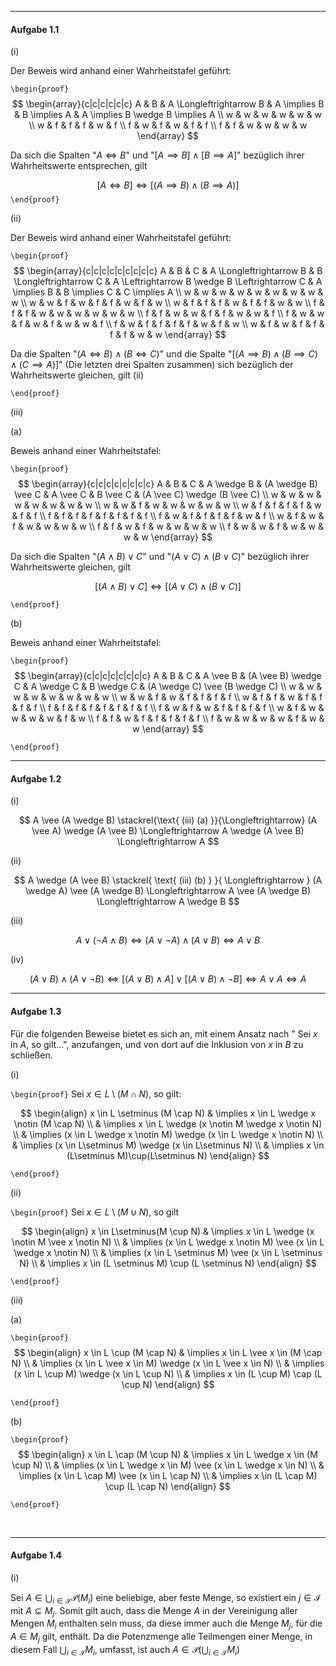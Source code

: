 ***
#### Aufgabe 1.1

(i)

Der Beweis wird anhand einer Wahrheitstafel geführt:

`\begin{proof}`
$$
\begin{array}{c|c|c|c|c|c}
A & B & A \Longleftrightarrow B & A \implies B & B \implies A & A \implies B \wedge B \implies A \\
w & w & w & w & w & w \\
w & f & f & f & w & f \\
f & w & f & w & f & f \\
f & f & w & w & w & w
\end{array}
$$

Da sich die Spalten "$A \Longleftrightarrow B$" und "$[A \implies B] \wedge [B \implies A]$" bezüglich ihrer Wahrheitswerte entsprechen, gilt

$$
[A \Longleftrightarrow B] \Longleftrightarrow [(A \implies B) \wedge (B \implies A)]
$$
`\end{proof}`

(ii)

Der Beweis wird anhand einer Wahrheitstafel geführt:

`\begin{proof}`
$$
\begin{array}{c|c|c|c|c|c|c|c|c}
A & B & C & A \Longleftrightarrow B & B \Longleftrightarrow C & A \Leftrightarrow B \wedge B \Leftrightarrow C & A \implies B & B \implies C & C \implies A \\
w & w & w & w & w & w & w & w & w \\
w & w & f & w & f & f & w & f & w \\
w & f & f & f & w & f & f & w & w \\
f & f & f & w & w & w & w & w & w \\
f & f & w & w & f & f & w & w & f \\
f & w & w & f & w & f & w & w & f \\
f & w & f & f & f & f & w & f & w \\
w & f & w & f & f & f & f & w & w
\end{array}
$$

Da die Spalten "$(A \Longleftrightarrow B) \wedge (B \Longleftrightarrow C)$" und die Spalte "$[(A \implies B) \wedge (B \implies C) \wedge (C \implies A)]$" (Die letzten drei Spalten zusammen) sich bezüglich der Wahrheitswerte gleichen, gilt (ii)

`\end{proof}`

(iii)

(a)

Beweis anhand einer Wahrheitstafel:

`\begin{proof}`
$$
\begin{array}{c|c|c|c|c|c|c|c}
A & B & C & A \wedge B & (A \wedge B) \vee C & A \vee C & B \vee C & (A \vee C) \wedge (B \vee C) \\
w & w & w & w & w & w & w & w \\
w & w & f & w & w & w & w & w \\
w & f & f & f & f & w & f & f \\
f & f & f & f & f & f & f & f \\
f & w & f & f & f & f & w & f \\
w & f & w & f & w & w & w & w \\
f & f & w & f & w & w & w & w \\
f & w & w & f & w & w & w & w
\end{array}
$$

Da sich die Spalten "$(A \wedge B) \vee C$" und "$(A \vee C) \wedge (B \vee C)$" bezüglich ihrer Wahrheitswerte gleichen, gilt

$$
[(A \wedge B) \vee C] \Longleftrightarrow [(A \vee C) \wedge (B \vee C)]
$$

`\end{proof}`

(b)

Beweis anhand einer Wahrheitstafel:

`\begin{proof}`
$$
\begin{array}{c|c|c|c|c|c|c|c}
A & B & C & A \vee B & (A \vee B) \wedge C & A \wedge C & B \wedge C & (A \wedge C) \vee (B \wedge C) \\
w & w & w & w & w & w & w & w \\
w & w & f & w & f & f & f & f \\
w & f & f & w & f & f & f & f \\
f & f & f & f & f & f & f & f \\
f & w & f & w & f & f & f & f \\
w & f & w & w & w & w & f & w \\
f & f & w & f & f & f & f & f \\
f & w & w & w & w & f & w & w
\end{array}
$$

`\end{proof}`
<br> 

***
#### Aufgabe 1.2

(i)

$$
A \vee (A \wedge B) \stackrel{\text{ (iii) (a) }}{\Longleftrightarrow} (A \vee A) \wedge (A \vee B) \Longleftrightarrow A \wedge (A \vee B) \Longleftrightarrow A
$$

(ii)

$$
A \wedge (A \vee B) \stackrel{ \text{ (iii) (b) } }{ \Longleftrightarrow } (A \wedge A) \vee (A \wedge B) \Longleftrightarrow A \vee (A \wedge B) \Longleftrightarrow A \wedge B
$$

(iii)

$$
A \vee (\neg A \wedge B) \Longleftrightarrow (A \vee \neg A) \wedge (A \vee B) \Longleftrightarrow A \vee B
$$

(iv)

$$
(A \vee B) \wedge (A \vee \neg B) \Longleftrightarrow [(A \vee B) \wedge A] \vee [(A \vee B) \wedge \neg B] \Longleftrightarrow A \vee A \Longleftrightarrow A
$$

***

#### Aufgabe 1.3

Für die folgenden Beweise bietet es sich an, mit einem Ansatz nach " Sei $x$ in $A$, so gilt...", anzufangen, und von dort auf die Inklusion von $x$ in $B$ zu schließen.

(i)

`\begin{proof}`
Sei $x \in L \setminus (M \cap N)$, so gilt:

$$
\begin{align}
x \in L \setminus (M \cap N) & \implies x \in L \wedge x \notin (M \cap N) \\
 & \implies x \in L \wedge (x \notin M \wedge x \notin N) \\
 & \implies (x \in L \wedge x \notin M) \wedge (x \in L \wedge x \notin N) \\
 & \implies (x \in L\setminus M) \wedge (x \in L\setminus N) \\
 & \implies x \in (L\setminus M)\cup(L\setminus N)
\end{align}
$$

`\end{proof}`

(ii)

`\begin{proof}`
Sei $x \in L\setminus(M \cup N)$, so gilt

$$
\begin{align}
x \in L\setminus(M \cup N) & \implies x \in L \wedge (x \notin M \vee x \notin N) \\
 & \implies (x \in L \wedge x \notin M) \vee (x \in L \wedge x \notin N) \\
 & \implies (x \in L \setminus M) \vee (x \in L \setminus N) \\
 & \implies x \in (L \setminus M) \cup (L \setminus N)
\end{align}
$$

`\end{proof}`

(iii)

(a)

`\begin{proof}`
$$
\begin{align}
x \in L \cup (M \cap N) & \implies x \in L \vee x \in (M \cap N) \\
 & \implies (x \in L \vee x \in M) \wedge (x \in L \vee x \in N) \\
 & \implies (x \in L \cup M) \wedge (x \in L \cup N) \\
 & \implies x \in (L \cup M) \cap (L \cup N)
\end{align}
$$

`\end{proof}`

(b)

`\begin{proof}`
$$
\begin{align}
x \in L \cap (M \cup N) & \implies x \in L \wedge x \in (M \cup N) \\
 & \implies (x \in L \wedge x \in M) \vee (x \in L \wedge x \in N) \\
 & \implies (x \in L \cap M) \vee (x \in L \cap N) \\
 & \implies x \in (L \cap M) \cup (L \cap N)
\end{align}
$$

`\end{proof}`

<br> 

***
#### Aufgabe 1.4

(i)

Sei $A \in \bigcup_{i \in \mathcal{I}} \mathcal{P}\left(M_i\right)$ eine beliebige, aber feste Menge, so existiert ein $j \in \mathcal{I}$ mit $A \subseteq M_{j}$. Somit gilt auch, dass die Menge $A$ in der Vereinigung aller Mengen $M_{i}$ enthalten sein muss, da diese immer auch die Menge $M_{j}$, für die $A \in M_{j}$ gilt, enthält. Da die Potenzmenge alle Teilmengen einer Menge, in diesem Fall ${} \bigcup_{i \in \mathcal{I}}M_{i} {}$, umfasst, ist auch $A \in \mathcal{P}(\bigcup_{i \in \mathcal{I}}M_{i})$